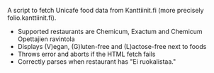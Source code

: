 A script to fetch Unicafe food data from Kanttiinit.fi (more precisely folio.kanttiinit.fi).

- Supported restaurants are Chemicum, Exactum and Chemicum Opettajien ravintola
- Displays (V)egan, (G)luten-free and (L)actose-free next to foods
- Throws error and aborts if the HTML fetch fails
- Correctly parses when restaurant has "Ei ruokalistaa."